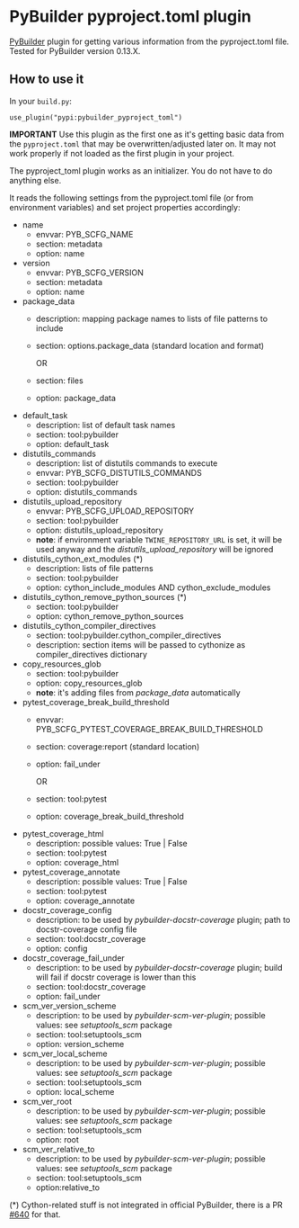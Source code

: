 # PyBuilder pyproject.toml plugin

[PyBuilder](http://pybuilder.github.io/) plugin for getting various information from the pyproject.toml file. Tested for PyBuilder version 0.13.X.

## How to use it

In your `build.py`:

```
use_plugin("pypi:pybuilder_pyproject_toml")
```

**IMPORTANT** Use this plugin as the first one as it's getting basic data from the `pyproject.toml` that may be overwritten/adjusted later on. It may not work properly if not loaded as the first plugin in your project.

The pyproject_toml plugin works as an initializer. You do not have to do anything else. 

It reads the following settings from the pyproject.toml file (or from environment variables) and set project properties accordingly:
- name
  - envvar: PYB_SCFG_NAME
  - section: metadata
  - option: name
- version
  - envvar: PYB_SCFG_VERSION
  - section: metadata
  - option: name
- package_data
  - description: mapping package names to lists of file patterns to include
  - section: options.package_data (standard location and format)

    OR

  - section: files
  - option: package_data
- default_task
  - description: list of default task names
  - section: tool:pybuilder
  - option: default_task
- distutils_commands
  - description: list of distutils commands to execute
  - envvar: PYB_SCFG_DISTUTILS_COMMANDS
  - section: tool:pybuilder
  - option: distutils_commands
- distutils_upload_repository 
  - envvar: PYB_SCFG_UPLOAD_REPOSITORY
  - section: tool:pybuilder
  - option: distutils_upload_repository
  - **note**: if environment variable `TWINE_REPOSITORY_URL` is set, it will be used anyway and the _distutils_upload_repository_ will be ignored
- distutils_cython_ext_modules (*)
  - description: lists of file patterns
  - section: tool:pybuilder
  - option: cython_include_modules AND cython_exclude_modules
- distutils_cython_remove_python_sources (*)
  - section: tool:pybuilder
  - option: cython_remove_python_sources
- distutils_cython_compiler_directives
  - section: tool:pybuilder.cython_compiler_directives
  - description: section items will be passed to cythonize
    as compiler_directives dictionary
- copy_resources_glob
  - section: tool:pybuilder
  - option: copy_resources_glob
  - **note**: it's adding files from _package_data_ automatically
- pytest_coverage_break_build_threshold
  - envvar: PYB_SCFG_PYTEST_COVERAGE_BREAK_BUILD_THRESHOLD
  - section: coverage:report (standard location)
  - option: fail_under

    OR

  - section: tool:pytest
  - option: coverage_break_build_threshold
- pytest_coverage_html
  - description: possible values: True | False
  - section: tool:pytest
  - option: coverage_html
- pytest_coverage_annotate
  - description: possible values: True | False
  - section: tool:pytest
  - option: coverage_annotate
- docstr_coverage_config
  - description: to be used by _pybuilder-docstr-coverage_ plugin; path to docstr-coverage config file
  - section: tool:docstr_coverage
  - option: config
- docstr_coverage_fail_under
  - description: to be used by _pybuilder-docstr-coverage_ plugin; build will fail if docstr coverage is lower than this
  - section: tool:docstr_coverage
  - option: fail_under
- scm_ver_version_scheme
  - description: to be used by _pybuilder-scm-ver-plugin_; possible values: see _setuptools_scm_ package
  - section: tool:setuptools_scm
  - option: version_scheme
- scm_ver_local_scheme
  - description: to be used by _pybuilder-scm-ver-plugin_; possible values: see _setuptools_scm_ package
  - section: tool:setuptools_scm
  - option: local_scheme
- scm_ver_root
  - description: to be used by _pybuilder-scm-ver-plugin_; possible values: see _setuptools_scm_ package
  - section: tool:setuptools_scm
  - option: root
- scm_ver_relative_to
  - description: to be used by _pybuilder-scm-ver-plugin_; possible values: see _setuptools_scm_ package
  - section: tool:setuptools_scm
  - option:relative_to

(*) Cython-related stuff is not integrated in official PyBuilder, there is a PR [#640](https://github.com/pybuilder/pybuilder/pull/640) for that.